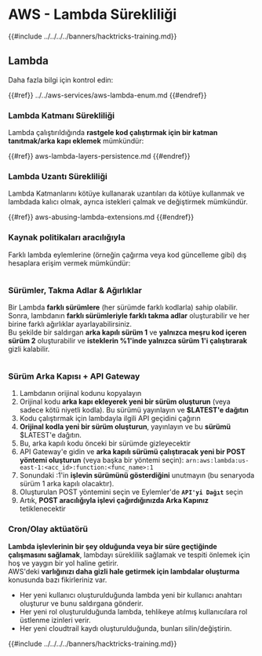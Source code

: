 # AWS - Lambda Sürekliliği

{{#include ../../../../banners/hacktricks-training.md}}

## Lambda

Daha fazla bilgi için kontrol edin:

{{#ref}}
../../aws-services/aws-lambda-enum.md
{{#endref}}

### Lambda Katmanı Sürekliliği

Lambda çalıştırıldığında **rastgele kod çalıştırmak için bir katman tanıtmak/arka kapı eklemek** mümkündür:

{{#ref}}
aws-lambda-layers-persistence.md
{{#endref}}

### Lambda Uzantı Sürekliliği

Lambda Katmanlarını kötüye kullanarak uzantıları da kötüye kullanmak ve lambdada kalıcı olmak, ayrıca istekleri çalmak ve değiştirmek mümkündür.

{{#ref}}
aws-abusing-lambda-extensions.md
{{#endref}}

### Kaynak politikaları aracılığıyla

Farklı lambda eylemlerine (örneğin çağırma veya kod güncelleme gibi) dış hesaplara erişim vermek mümkündür:

<figure><img src="../../../../images/image (255).png" alt=""><figcaption></figcaption></figure>

### Sürümler, Takma Adlar & Ağırlıklar

Bir Lambda **farklı sürümlere** (her sürümde farklı kodlarla) sahip olabilir.\
Sonra, lambdanın **farklı sürümleriyle farklı takma adlar** oluşturabilir ve her birine farklı ağırlıklar ayarlayabilirsiniz.\
Bu şekilde bir saldırgan **arka kapılı sürüm 1** ve **yalnızca meşru kod içeren sürüm 2** oluşturabilir ve **isteklerin %1'inde yalnızca sürüm 1'i çalıştırarak** gizli kalabilir.

<figure><img src="../../../../images/image (120).png" alt=""><figcaption></figcaption></figure>

### Sürüm Arka Kapısı + API Gateway

1. Lambdanın orijinal kodunu kopyalayın
2. Orijinal kodu **arka kapı ekleyerek yeni bir sürüm oluşturun** (veya sadece kötü niyetli kodla). Bu sürümü yayınlayın ve **$LATEST'e dağıtın**
1. Kodu çalıştırmak için lambdayla ilgili API geçidini çağırın
3. **Orijinal kodla yeni bir sürüm oluşturun**, yayınlayın ve bu **sürümü** $LATEST'e dağıtın.
1. Bu, arka kapılı kodu önceki bir sürümde gizleyecektir
4. API Gateway'e gidin ve **arka kapılı sürümü çalıştıracak yeni bir POST yöntemi oluşturun** (veya başka bir yöntemi seçin): `arn:aws:lambda:us-east-1:<acc_id>:function:<func_name>:1`
1. Sonundaki :1'in **işlevin sürümünü gösterdiğini** unutmayın (bu senaryoda sürüm 1 arka kapılı olacaktır).
5. Oluşturulan POST yöntemini seçin ve Eylemler'de **`API'yi Dağıt`** seçin
6. Artık, **POST aracılığıyla işlevi çağırdığınızda Arka Kapınız** tetiklenecektir

### Cron/Olay aktüatörü

**Lambda işlevlerinin bir şey olduğunda veya bir süre geçtiğinde çalışmasını sağlamak**, lambdayı süreklilik sağlamak ve tespiti önlemek için hoş ve yaygın bir yol haline getirir.\
AWS'deki **varlığınızı daha gizli hale getirmek için lambdalar oluşturma** konusunda bazı fikirleriniz var.

- Her yeni kullanıcı oluşturulduğunda lambda yeni bir kullanıcı anahtarı oluşturur ve bunu saldırgana gönderir.
- Her yeni rol oluşturulduğunda lambda, tehlikeye atılmış kullanıcılara rol üstlenme izinleri verir.
- Her yeni cloudtrail kaydı oluşturulduğunda, bunları silin/değiştirin.

{{#include ../../../../banners/hacktricks-training.md}}

